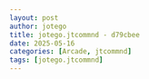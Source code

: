 ```yaml
---
layout: post
author: jotego
title: jotego.jtcommnd - d79cbee
date: 2025-05-16
categories: [Arcade, jtcommnd]
tags: [jotego.jtcommnd]
---
```


